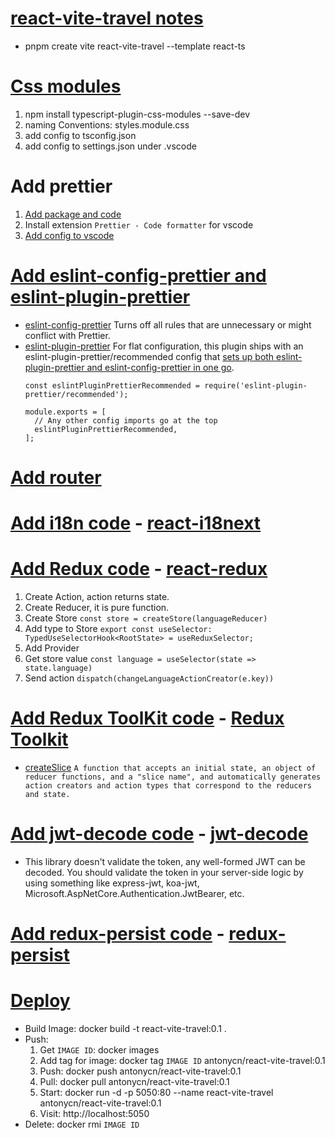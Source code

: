 # [react-vite-travel notes](https://note.youdao.com/s/JKX4DjYw)
- pnpm create vite react-vite-travel --template react-ts

# [Css modules](https://github.com/AntonyC/react-vite-travel/commit/bcc616f46169afa8f846becfb8a17d46c2e1e1e2)
1. npm install typescript-plugin-css-modules --save-dev
2. naming Conventions: styles.module.css
3. add config to tsconfig.json
4. add config to settings.json under .vscode

# Add prettier
1. [Add package and code](https://github.com/AntonyC/react-vite-travel/commit/a148e4f4aa6dedd7e945db45ae30797753bb9186)
2. Install extension `Prettier - Code formatter` for vscode
3. [Add config to vscode](https://github.com/AntonyC/react-vite-travel/commit/3eccca5c394df6f9d64c222b0a39ea68f25099bb)

# [Add eslint-config-prettier and eslint-plugin-prettier](https://github.com/AntonyC/react-vite-travel/commit/f2d43c5ec0389d68ceca3f660a174a5078ea08b6#diff-a32a0887ed9d1d707bbb3b845b7df7fd40e673c47e7b60a3ebd896b68d3b8839)
- [eslint-config-prettier](https://github.com/prettier/eslint-config-prettier?tab=readme-ov-file#eslint-config-prettier)
  Turns off all rules that are unnecessary or might conflict with Prettier.
- [eslint-plugin-prettier](https://github.com/prettier/eslint-plugin-prettier?tab=readme-ov-file#installation)
  For flat configuration, this plugin ships with an eslint-plugin-prettier/recommended config that [sets up both eslint-plugin-prettier and eslint-config-prettier in one go](https://github.com/AntonyC/react-vite-travel/commit/7c055e181e59ab9cb9f71d53d4dfff7616dc5129).
  ```
  const eslintPluginPrettierRecommended = require('eslint-plugin-prettier/recommended');

  module.exports = [
    // Any other config imports go at the top
    eslintPluginPrettierRecommended,
  ];
  ```
  
# [Add router](https://github.com/AntonyC/react-vite-travel/commit/7f7a6c9f73704329bfaf641a5ce7c5384dc7b33b)

# [Add i18n code](https://github.com/AntonyC/react-vite-travel/commit/9fd240cefe6631036999dbfba26ed077d628ce8f) - [react-i18next](https://react.i18next.com/getting-started)

# [Add Redux code](https://github.com/AntonyC/react-vite-travel/commit/785b3ee75a140a2c73e34fbb94ec178ed5929011) - [react-redux](https://react-redux.js.org/introduction/getting-started)
1. Create Action, action returns state.
2. Create Reducer, it is pure function.
3. Create Store ```const store = createStore(languageReducer)```
4. Add type to Store ```export const useSelector: TypedUseSelectorHook<RootState> = useReduxSelector;```
5. Add Provider
6. Get store value ```const language = useSelector(state => state.language)```
7. Send action ```dispatch(changeLanguageActionCreator(e.key))```

# [Add Redux ToolKit code](https://github.com/AntonyC/react-vite-travel/commit/4f96115d0604558a15da501e152941a432d41a45) - [Redux Toolkit](https://redux-toolkit.js.org/)
- [createSlice](https://redux-toolkit.js.org/api/createSlice)
  `A function that accepts an initial state, an object of reducer functions, and a "slice name", and automatically generates action creators and action types that correspond to the reducers and state.`

# [Add jwt-decode code](https://github.com/AntonyC/react-vite-travel/commit/f50cbe94e913182a79f1e95ec5c02106c1c3d104) - [jwt-decode](https://github.com/auth0/jwt-decode?tab=readme-ov-file#getting-started)
- This library doesn't validate the token, any well-formed JWT can be decoded. You should validate the token in your server-side logic by using something like express-jwt, koa-jwt, Microsoft.AspNetCore.Authentication.JwtBearer, etc.
# [Add redux-persist code](https://github.com/AntonyC/react-vite-travel/commit/dded2bca932a9951536d3877f4d326871d66435a) - [redux-persist](https://github.com/rt2zz/redux-persist?tab=readme-ov-file#basic-usage)

# [Deploy](https://hub.docker.com/repository/docker/antonycn/react-vite-travel/general)
- Build Image: docker build -t react-vite-travel:0.1 .
- Push:
    1. Get ```IMAGE ID```: docker images
    2. Add tag for image: docker tag ```IMAGE ID``` antonycn/react-vite-travel:0.1
    3. Push: docker push antonycn/react-vite-travel:0.1
    4. Pull: docker pull antonycn/react-vite-travel:0.1
    5. Start: docker run -d -p 5050:80 --name react-vite-travel antonycn/react-vite-travel:0.1
    6. Visit: http://localhost:5050
- Delete:
   docker rmi ```IMAGE ID```

